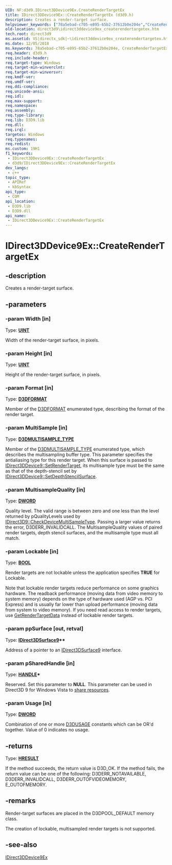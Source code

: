 ```yaml
---
UID: NF:d3d9.IDirect3DDevice9Ex.CreateRenderTargetEx
title: IDirect3DDevice9Ex::CreateRenderTargetEx (d3d9.h)
description: Creates a render-target surface.
helpviewer_keywords: ["78a5ebad-c705-e895-65b2-37612b0e204e","CreateRenderTargetEx","CreateRenderTargetEx method [Direct3D 9]","CreateRenderTargetEx method [Direct3D 9]","IDirect3DDevice9Ex interface","IDirect3DDevice9Ex interface [Direct3D 9]","CreateRenderTargetEx method","IDirect3DDevice9Ex.CreateRenderTargetEx","IDirect3DDevice9Ex::CreateRenderTargetEx","d3d9/IDirect3DDevice9Ex::CreateRenderTargetEx","direct3d9.idirect3ddevice9ex_createrendertargetex"]
old-location: direct3d9\idirect3ddevice9ex_createrendertargetex.htm
tech.root: direct3d9
ms.assetid: VS|directx_sdk|~\idirect3ddevice9ex_createrendertargetex.htm
ms.date: 12/05/2018
ms.keywords: 78a5ebad-c705-e895-65b2-37612b0e204e, CreateRenderTargetEx, CreateRenderTargetEx method [Direct3D 9], CreateRenderTargetEx method [Direct3D 9],IDirect3DDevice9Ex interface, IDirect3DDevice9Ex interface [Direct3D 9],CreateRenderTargetEx method, IDirect3DDevice9Ex.CreateRenderTargetEx, IDirect3DDevice9Ex::CreateRenderTargetEx, d3d9/IDirect3DDevice9Ex::CreateRenderTargetEx, direct3d9.idirect3ddevice9ex_createrendertargetex
req.header: d3d9.h
req.include-header: 
req.target-type: Windows
req.target-min-winverclnt: 
req.target-min-winversvr: 
req.kmdf-ver: 
req.umdf-ver: 
req.ddi-compliance: 
req.unicode-ansi: 
req.idl: 
req.max-support: 
req.namespace: 
req.assembly: 
req.type-library: 
req.lib: D3D9.lib
req.dll: 
req.irql: 
targetos: Windows
req.typenames: 
req.redist: 
ms.custom: 19H1
f1_keywords:
 - IDirect3DDevice9Ex::CreateRenderTargetEx
 - d3d9/IDirect3DDevice9Ex::CreateRenderTargetEx
dev_langs:
 - c++
topic_type:
 - APIRef
 - kbSyntax
api_type:
 - COM
api_location:
 - D3D9.lib
 - D3D9.dll
api_name:
 - IDirect3DDevice9Ex::CreateRenderTargetEx
---
```


# IDirect3DDevice9Ex::CreateRenderTargetEx


## -description

Creates a render-target surface.

## -parameters

### -param Width [in]

Type: <b><a href="/windows/desktop/WinProg/windows-data-types">UINT</a></b>

Width of the render-target surface, in pixels.

### -param Height [in]

Type: <b><a href="/windows/desktop/WinProg/windows-data-types">UINT</a></b>

Height of the render-target surface, in pixels.

### -param Format [in]

Type: <b><a href="/windows/desktop/direct3d9/d3dformat">D3DFORMAT</a></b>

Member of the <a href="/windows/desktop/direct3d9/d3dformat">D3DFORMAT</a> enumerated type, describing the format of the render target.

### -param MultiSample [in]

Type: <b><a href="/windows/desktop/direct3d9/d3dmultisample-type">D3DMULTISAMPLE_TYPE</a></b>

Member of the <a href="/windows/desktop/direct3d9/d3dmultisample-type">D3DMULTISAMPLE_TYPE</a> enumerated type, which describes the multisampling buffer type. This parameter specifies the antialiasing type for this render target. When this surface is passed to <a href="/windows/desktop/api/d3d9helper/nf-d3d9helper-idirect3ddevice9-setrendertarget">IDirect3DDevice9::SetRenderTarget</a>, its multisample type must be the same as that of the depth-stencil set by <a href="/windows/desktop/api/d3d9/nf-d3d9-idirect3ddevice9-setdepthstencilsurface">IDirect3DDevice9::SetDepthStencilSurface</a>.

### -param MultisampleQuality [in]

Type: <b><a href="/windows/desktop/WinProg/windows-data-types">DWORD</a></b>

Quality level. The valid range is between zero and one less than the level returned by pQualityLevels used by  <a href="/windows/desktop/api/d3d9/nf-d3d9-idirect3d9-checkdevicemultisampletype">IDirect3D9::CheckDeviceMultiSampleType</a>. Passing a larger value returns the error, D3DERR_INVALIDCALL. The MultisampleQuality values of paired render targets, depth stencil surfaces, and the multisample type must all match.

### -param Lockable [in]

Type: <b><a href="/windows/desktop/WinProg/windows-data-types">BOOL</a></b>

Render targets are not lockable unless the application specifies <b>TRUE</b> for Lockable.

Note that lockable render targets reduce performance on some graphics hardware. The readback performance (moving data from video memory to system memory) depends on the type of hardware used (AGP vs. PCI Express) and is usually far lower than upload performance (moving data from system to video memory). If you need read access to render targets, use <a href="/windows/desktop/api/d3d9/nf-d3d9-idirect3ddevice9-getrendertargetdata">GetRenderTargetData</a> instead of lockable render targets.

### -param ppSurface [out, retval]

Type: <b><a href="/windows/desktop/api/d3d9helper/nn-d3d9helper-idirect3dsurface9">IDirect3DSurface9</a>**</b>

Address of a pointer to an <a href="/windows/desktop/api/d3d9helper/nn-d3d9helper-idirect3dsurface9">IDirect3DSurface9</a> interface.

### -param pSharedHandle [in]

Type: <b><a href="/windows/desktop/WinProg/windows-data-types">HANDLE</a>*</b>

Reserved. Set this parameter to <b>NULL</b>. This parameter can be used in Direct3D 9 for Windows Vista to <a href="/windows/desktop/direct3d9/dx9lh">share resources</a>.

### -param Usage [in]

Type: <b><a href="/windows/desktop/WinProg/windows-data-types">DWORD</a></b>

Combination of one or more <a href="/windows/desktop/direct3d9/d3dusage">D3DUSAGE</a> constants which can be OR'd together. Value of 0 indicates no usage.

## -returns

Type: <b><a href="/windows/win32/com/structure-of-com-error-codes">HRESULT</a></b>

If the method succeeds, the return value is D3D_OK. If the method fails, the return value can be one of the following: D3DERR_NOTAVAILABLE, D3DERR_INVALIDCALL, D3DERR_OUTOFVIDEOMEMORY, E_OUTOFMEMORY.

## -remarks

Render-target surfaces are placed in the D3DPOOL_DEFAULT memory class.

The creation of lockable, multisampled render targets is not supported.

## -see-also

<a href="/windows/desktop/api/d3d9/nn-d3d9-idirect3ddevice9ex">IDirect3DDevice9Ex</a>


